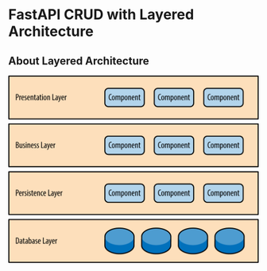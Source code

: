 # FastAPI CRUD with Layered Architecture

## About Layered Architecture
![alt text](/image/layered-architecture.png)
